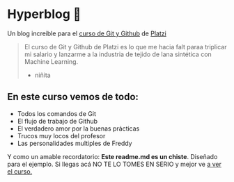 # Hyperblog 💚
Un blog increible para el [curso de Git y Github](https://platzi.com/clases/git-github/ "curso de Git y Github") de [Platzi](https://platzi.com "Platzi")
> El curso de Git y Github de Platzi es lo que me hacia falt paraa triplicar mi salario y lanzarme a la industria de tejido de lana sintética con Machine Learning.
> - niñita

## En este curso vemos de todo:
* Todos los comandos de Git
* El flujo de trabajo de Github
* El verdadero amor por la buenas prácticas
* Trucos muy locos del profesor
* Las personalidades multiples de Freddy

Y como un amable recordatorio: **Este readme.md es un chiste**. Diseñado para el ejemplo. Si llegas acá NO TE LO TOMES EN SERIO y mejor ve [a ver el curso.](https://platzi.com/clases/git-github/ "a ver el curso")